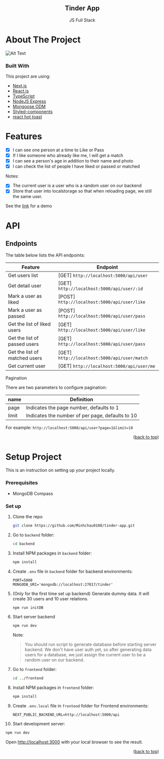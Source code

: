 <div id="top"></div>

<!-- PROJECT LOGO -->
<br />
<div align="center">
  <h2 align="center">Tinder App</h2>

  <p align="center">
  JS Full Stack
    <br />
  </p>
</div>

<!-- ABOUT THE PROJECT -->

# About The Project
![Alt Text](https://media.giphy.com/media/L2aBQMykflZUUTGwLw/giphy.gif)

### Built With

This project are using:

- [Next.js](https://nextjs.org/)
- [React.js](https://reactjs.org/)
- [TypeScript](https://www.typescriptlang.org/)
- [NodeJS Express](https://expressjs.com/)
- [Mongoose ODM](https://mongoosejs.com/)
- [Styled-components](https://styled-components.com/)
- [react hot toast](https://react-hot-toast.com/)

<!-- ROADMAP -->

# Features

- [x] I can see one person at a time to Like or Pass
- [x] If I like someone who already like me, I will get a match
- [x] I can see a person's age in addition to their name and photo
- [x] I can check the list of people I have liked or passed or matched

Notes:

- [x] The current user is a user who is a random user on our backend
- [x] Store that user into localstorage so that when reloading page, we still the same user.

See the [link](https://www.loom.com/share/14f63a0b5b884f5fb1d32247abecfdd6) for a demo

# API

## Endpoints

The table below lists the API endpoints:

| Feature                       | Endpoint                                     |
| ----------------------------- | -------------------------------------------- |
| Get users list                | [GET] `http://localhost:5000/api/user`       |
| Get detail user               | [GET] `http://localhost:5000/api/user/:id`   |
| Mark a user as liked          | [POST] `http://localhost:5000/api/user/like` |
| Mark a user as passed         | [POST] `http://localhost:5000/api/user/pass` |
| Get the list of liked users   | [GET] `http://localhost:5000/api/user/like`  |
| Get the list of passed users  | [GET] `http://localhost:5000/api/user/pass`  |
| Get the list of matched users | [GET] `http://localhost:5000/api/user/match` |
| Get current user              | [GET] `http://localhost:5000/api/user/me`    |

Pagination

There are two parameters to configure pagination:

| name  | Definition                                       |
| ----- | ------------------------------------------------ |
| page  | Indicates the page number, defaults to 1         |
| limit | Indicates the number of per page, defaults to 10 |

For example: `http://localhost:5000/api/user?page=1&limit=10`

<p align="right">(<a href="#top">back to top</a>)</p>

# Setup Project

This is an instruction on setting up your project locally.

### Prerequisites

- MongoDB Compass

### Set up

1. Clone the repo

   ```bash
   git clone https://github.com/Minhchau0108/tinder-app.git
   ```

2. Go to `backend` folder:

   ```bash
   cd backend
   ```

3. Install NPM packages in `backend` folder:

   ```bash
   npm install
   ```

4. Create `.env` file in `backend` folder for backend environments:

   ```text
   PORT=5000
   MONGODB_URI='mongodb://localhost:27017/tinder'
   ```

5. (Only for the first time set up backend) Generate dummy data. It will create 30 users and 10 user relations.

   ```bash
   npm run initDB
   ```

6. Start server backend

   ```bash
   npm run dev
   ```

   Note:

   > You should run script to generate database before starting server backend. We don't have user auth yet, so after generating data users for a database, we just assign the current user to be a random user on our backend.

7. Go to `frontend` folder:

   ```bash
   cd ../frontend
   ```

8. Install NPM packages in `frontend` folder:
   ```bash
   npm install
   ```
9. Create `.env.local` file in `frontend` folder for Frontend environments:
   ```text
   NEXT_PUBLIC_BACKEND_URL=http://localhost:5000/api
   ```
10. Start development server:

```bash
npm run dev
```

Open [http://localhost:3000](http://localhost:3000) with your local browser to see the result.

<p align="right">(<a href="#top">back to top</a>)</p>
